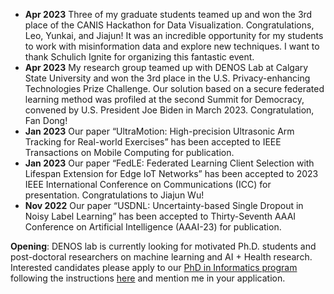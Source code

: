 [//]: # (- [2025] [Call for Paper] Please consider submitting papers to the second <a href="https://fedkdd.github.io/fedkdd2025/" target="_blank">FedKDD: International Joint Workshop on Federated Learning for Data Mining and Graph Analytics</a>, co-located with KDD'25, August 3-7th, Toronto, ON, Canada.)

[//]: # (- [2024] DENOS Lab has moved to the <a href="https://umich.edu/" target="_blank">University of Calgary</a>! )

[//]: # (- [2024] Check out our latest <a href="https://arxiv.org/abs/2405.16413" target="_blank">preprint</a> that explores how to leverage large-language models &#40;LLMs&#41; to help on early diagnosis of Alzheimer's. Are larger and domain fine-tuned models always better? We provided some exciting and surprising results based on our study on 2.5 million patients.)

[//]: # (- [2024] Check out our <a href="https://dl.acm.org/doi/10.1145/3659205" target="_blank">topology-aware federated learning survey</a> accepted by ACM Computing Surveys and selected in the <a href="https://www.growkudos.com/publications/10.1145%25252F3659205/reader">ACM Showcase</a>. )

[//]: # ()

  - **Apr 2023** Three of my graduate students teamed up and won the 3rd place of the CANIS Hackathon for Data
  Visualization. Congratulations, Leo, Yunkai, and Jiajun! It was an incredible opportunity for my students to work with
  misinformation data and explore new techniques. I want to thank Schulich Ignite for organizing this fantastic event.
  - **Apr 2023** My research group teamed up with DENOS Lab at Calgary State University and won the 3rd place in
  the U.S. Privacy-enhancing Technologies Prize Challenge. Our solution based on a secure federated learning method
  was profiled at the second Summit for Democracy, convened by U.S. President Joe Biden in March 2023. Congratulation,
  Fan Dong!
  - **Jan 2023** Our paper “UltraMotion: High-precision Ultrasonic Arm Tracking for Real-world Exercises” has been
  accepted to IEEE Transactions on Mobile Computing for publication.
  - **Jan 2023** Our paper “FedLE: Federated Learning Client Selection with Lifespan Extension for Edge IoT Networks”
  has been accepted to 2023 IEEE International Conference on Communications (ICC) for presentation. Congratulations to
  Jiajun Wu!
  - **Nov 2022** Our paper “USDNL: Uncertainty-based Single Dropout in Noisy Label Learning” has been accepted to
  Thirty-Seventh AAAI Conference on Artificial Intelligence (AAAI-23) for publication.

**Opening**: DENOS lab is currently looking for motivated Ph.D. students and post-doctoral researchers on machine learning and AI + Health research. Interested candidates please apply to our <a href="https://www.si.umich.edu/programs/phd-information" target="_blank">PhD in Informatics program</a> following the instructions <a href="https://www.si.umich.edu/programs/phd-information/how-do-i-apply" target="_blank">here</a> and mention me in your application. 
